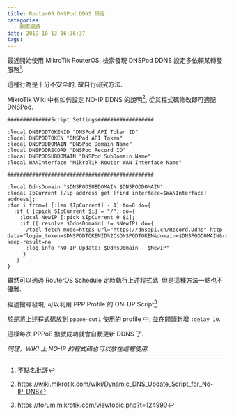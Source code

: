 ```yaml
---
title: RouterOS DNSPod DDNS 設定
categories:
  - 網際網路
date: 2019-10-13 16:36:37
tags:
---
```


最近開始使用 MikroTik RouterOS, 檢索發現 DNSPod DDNS 設定多依賴某轉發服務[^1].

這種行為是十分不安全的, 故自行研究方法.

<!--more-->

MikroTik Wiki 中有如何設定 NO-IP DDNS 的說明[^2], 從其程式碼修改即可適配 DNSPod.

```routeros
##############Script Settings##################

:local DNSPODTOKENID "DNSPod API Token ID"
:local DNSPODTOKEN "DNSPod API Token"
:local DNSPODDOMAIN "DNSPod Domain Name"
:local DNSPODRECORD "DNSPod Record ID"
:local DNSPODSUBDOMAIN "DNSPod SubDomain Name"
:local WANInterface "MikroTik Router WAN Interface Name"

###############################################

:local DdnsDomain "$DNSPODSUBDOMAIN.$DNSPODDOMAIN"
:local IpCurrent [/ip address get [find interface=$WANInterface] address];
:for i from=( [:len $IpCurrent] - 1) to=0 do={
  :if ( [:pick $IpCurrent $i] = "/") do={
    :local NewIP [:pick $IpCurrent 0 $i];
    :if ([:resolve $DdnsDomain] != $NewIP) do={
      /tool fetch mode=https url="https://dnsapi.cn/Record.Ddns" http-data="login_token=$DNSPODTOKENID%2C$DNSPODTOKEN&domain=$DNSPODDOMAIN&record_id=$DNSPODRECORD&sub_domain=$DNSPODSUBDOMAIN&record_line_id=0&value=$NewIP" keep-result=no
      :log info "NO-IP Update: $DdnsDomain - $NewIP"
     }
   }
}
```

雖然可以通過 RouterOS Schedule 定時執行上述程式碼, 但是這種方法一點也不優雅.

經過搜尋發現, 可以利用 PPP Profile 的 ON-UP Script[^3].

於是將上述程式碼放到 `pppoe-out1` 使用的 profile 中, 並在開頭新增 `:delay 10`.

這樣每次 PPPoE 撥號成功就會自動更新 DDNS 了.

*同理，WIKI 上 NO-IP 的程式碼也可以放在這裡使用.*

[^1]: 不點名批評
[^2]: https://wiki.mikrotik.com/wiki/Dynamic_DNS_Update_Script_for_No-IP_DNS
[^3]: https://forum.mikrotik.com/viewtopic.php?t=124990
